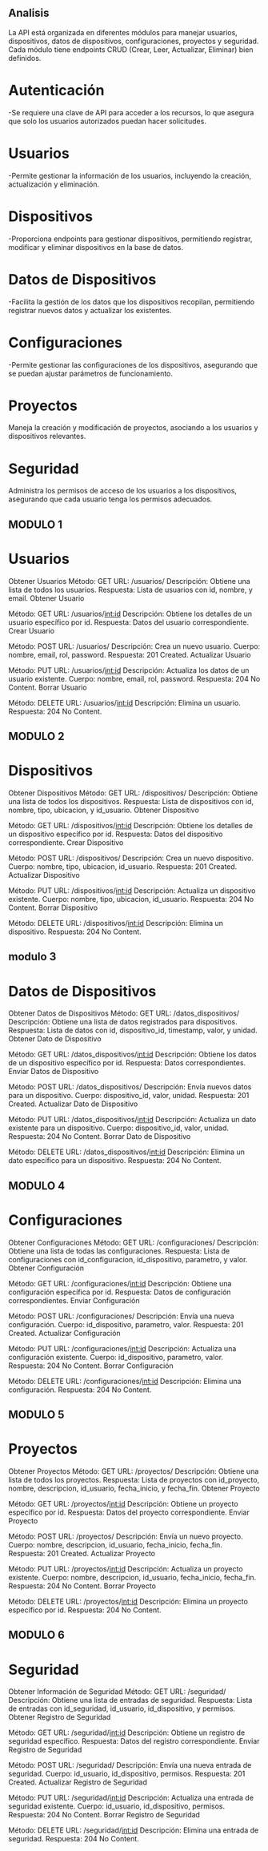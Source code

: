 ## Analisis ##
La API está organizada en diferentes módulos para manejar usuarios, dispositivos, datos de dispositivos, configuraciones, proyectos y seguridad. Cada módulo tiene endpoints CRUD (Crear, Leer, Actualizar, Eliminar) bien definidos.

# Autenticación #
-Se requiere una clave de API para acceder a los recursos, lo que asegura que solo los usuarios autorizados puedan hacer solicitudes.

# Usuarios #
-Permite gestionar la información de los usuarios, incluyendo la creación, actualización y eliminación.

# Dispositivos #
-Proporciona endpoints para gestionar dispositivos, permitiendo registrar, modificar y eliminar dispositivos en la base de datos.

# Datos de Dispositivos #
-Facilita la gestión de los datos que los dispositivos recopilan, permitiendo registrar nuevos datos y actualizar los existentes.

# Configuraciones #
-Permite gestionar las configuraciones de los dispositivos, asegurando que se puedan ajustar parámetros de funcionamiento.

# Proyectos #
Maneja la creación y modificación de proyectos, asociando a los usuarios y dispositivos relevantes.

# Seguridad #
Administra los permisos de acceso de los usuarios a los dispositivos, asegurando que cada usuario tenga los permisos adecuados.


## MODULO 1 ##
# Usuarios #

Obtener Usuarios 
Método: GET
URL: /usuarios/
Descripción: Obtiene una lista de todos los usuarios.
Respuesta: Lista de usuarios con id, nombre, y email.
Obtener Usuario

Método: GET
URL: /usuarios/<int:id>
Descripción: Obtiene los detalles de un usuario específico por id.
Respuesta: Datos del usuario correspondiente.
Crear Usuario

Método: POST
URL: /usuarios/
Descripción: Crea un nuevo usuario.
Cuerpo: nombre, email, rol, password.
Respuesta: 201 Created.
Actualizar Usuario

Método: PUT
URL: /usuarios/<int:id>
Descripción: Actualiza los datos de un usuario existente.
Cuerpo: nombre, email, rol, password.
Respuesta: 204 No Content.
Borrar Usuario

Método: DELETE
URL: /usuarios/<int:id>
Descripción: Elimina un usuario.
Respuesta: 204 No Content.

## MODULO 2 ##
# Dispositivos #

Obtener Dispositivos 
Método: GET
URL: /dispositivos/
Descripción: Obtiene una lista de todos los dispositivos.
Respuesta: Lista de dispositivos con id, nombre, tipo, ubicacion, y id_usuario.
Obtener Dispositivo

Método: GET
URL: /dispositivos/<int:id>
Descripción: Obtiene los detalles de un dispositivo específico por id.
Respuesta: Datos del dispositivo correspondiente.
Crear Dispositivo

Método: POST
URL: /dispositivos/
Descripción: Crea un nuevo dispositivo.
Cuerpo: nombre, tipo, ubicacion, id_usuario.
Respuesta: 201 Created.
Actualizar Dispositivo

Método: PUT
URL: /dispositivos/<int:id>
Descripción: Actualiza un dispositivo existente.
Cuerpo: nombre, tipo, ubicacion, id_usuario.
Respuesta: 204 No Content.
Borrar Dispositivo

Método: DELETE
URL: /dispositivos/<int:id>
Descripción: Elimina un dispositivo.
Respuesta: 204 No Content.

## modulo 3 ##
# Datos de Dispositivos #

Obtener Datos de Dispositivos
Método: GET
URL: /datos_dispositivos/
Descripción: Obtiene una lista de datos registrados para dispositivos.
Respuesta: Lista de datos con id, dispositivo_id, timestamp, valor, y unidad.
Obtener Dato de Dispositivo

Método: GET
URL: /datos_dispositivos/<int:id>
Descripción: Obtiene los datos de un dispositivo específico por id.
Respuesta: Datos correspondientes.
Enviar Datos de Dispositivo

Método: POST
URL: /datos_dispositivos/
Descripción: Envía nuevos datos para un dispositivo.
Cuerpo: dispositivo_id, valor, unidad.
Respuesta: 201 Created.
Actualizar Dato de Dispositivo

Método: PUT
URL: /datos_dispositivos/<int:id>
Descripción: Actualiza un dato existente para un dispositivo.
Cuerpo: dispositivo_id, valor, unidad.
Respuesta: 204 No Content.
Borrar Dato de Dispositivo

Método: DELETE
URL: /datos_dispositivos/<int:id>
Descripción: Elimina un dato específico para un dispositivo.
Respuesta: 204 No Content.

## MODULO 4 ##
# Configuraciones #

Obtener Configuraciones 
Método: GET
URL: /configuraciones/
Descripción: Obtiene una lista de todas las configuraciones.
Respuesta: Lista de configuraciones con id_configuracion, id_dispositivo, parametro, y valor.
Obtener Configuración

Método: GET
URL: /configuraciones/<int:id>
Descripción: Obtiene una configuración específica por id.
Respuesta: Datos de configuración correspondientes.
Enviar Configuración

Método: POST
URL: /configuraciones/
Descripción: Envía una nueva configuración.
Cuerpo: id_dispositivo, parametro, valor.
Respuesta: 201 Created.
Actualizar Configuración

Método: PUT
URL: /configuraciones/<int:id>
Descripción: Actualiza una configuración existente.
Cuerpo: id_dispositivo, parametro, valor.
Respuesta: 204 No Content.
Borrar Configuración

Método: DELETE
URL: /configuraciones/<int:id>
Descripción: Elimina una configuración.
Respuesta: 204 No Content.

## MODULO 5 ##
# Proyectos #

Obtener Proyectos 
Método: GET
URL: /proyectos/
Descripción: Obtiene una lista de todos los proyectos.
Respuesta: Lista de proyectos con id_proyecto, nombre, descripcion, id_usuario, fecha_inicio, y fecha_fin.
Obtener Proyecto

Método: GET
URL: /proyectos/<int:id>
Descripción: Obtiene un proyecto específico por id.
Respuesta: Datos del proyecto correspondiente.
Enviar Proyecto

Método: POST
URL: /proyectos/
Descripción: Envía un nuevo proyecto.
Cuerpo: nombre, descripcion, id_usuario, fecha_inicio, fecha_fin.
Respuesta: 201 Created.
Actualizar Proyecto

Método: PUT
URL: /proyectos/<int:id>
Descripción: Actualiza un proyecto existente.
Cuerpo: nombre, descripcion, id_usuario, fecha_inicio, fecha_fin.
Respuesta: 204 No Content.
Borrar Proyecto

Método: DELETE
URL: /proyectos/<int:id>
Descripción: Elimina un proyecto específico por id.
Respuesta: 204 No Content.

## MODULO 6 ##
# Seguridad #

Obtener Información de Seguridad 
Método: GET
URL: /seguridad/
Descripción: Obtiene una lista de entradas de seguridad.
Respuesta: Lista de entradas con id_seguridad, id_usuario, id_dispositivo, y permisos.
Obtener Registro de Seguridad

Método: GET
URL: /seguridad/<int:id>
Descripción: Obtiene un registro de seguridad específico.
Respuesta: Datos del registro correspondiente.
Enviar Registro de Seguridad

Método: POST
URL: /seguridad/
Descripción: Envía una nueva entrada de seguridad.
Cuerpo: id_usuario, id_dispositivo, permisos.
Respuesta: 201 Created.
Actualizar Registro de Seguridad

Método: PUT
URL: /seguridad/<int:id>
Descripción: Actualiza una entrada de seguridad existente.
Cuerpo: id_usuario, id_dispositivo, permisos.
Respuesta: 204 No Content.
Borrar Registro de Seguridad

Método: DELETE
URL: /seguridad/<int:id>
Descripción: Elimina una entrada de seguridad.
Respuesta: 204 No Content.